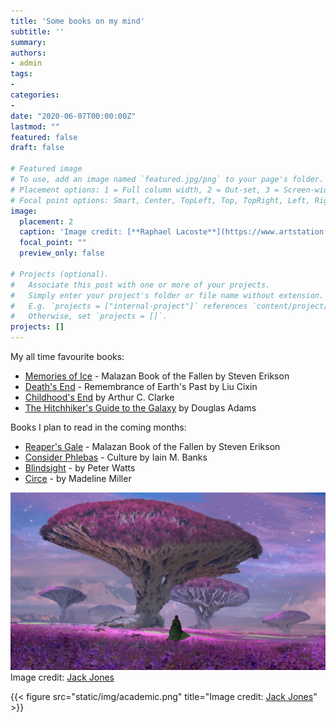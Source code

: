 ```yaml
---
title: 'Some books on my mind'
subtitle: ''
summary: 
authors:
- admin
tags:
- 
categories:
- 
date: "2020-06-07T00:00:00Z"
lastmod: ""
featured: false
draft: false

# Featured image
# To use, add an image named `featured.jpg/png` to your page's folder.
# Placement options: 1 = Full column width, 2 = Out-set, 3 = Screen-width
# Focal point options: Smart, Center, TopLeft, Top, TopRight, Left, Right, BottomLeft, Bottom, BottomRight
image:
  placement: 2
  caption: 'Image credit: [**Raphael Lacoste**](https://www.artstation.com/artwork/KzZ4R)'
  focal_point: ""
  preview_only: false

# Projects (optional).
#   Associate this post with one or more of your projects.
#   Simply enter your project's folder or file name without extension.
#   E.g. `projects = ["internal-project"]` references `content/project/deep-learning/index.md`.
#   Otherwise, set `projects = []`.
projects: []
---
```


My all time favourite books:

- [Memories of Ice](https://www.goodreads.com/book/show/175983.Memories_of_Ice) - Malazan Book of the Fallen by Steven Erikson 
- [Death's End](https://www.goodreads.com/book/show/25451264-death-s-end) - Remembrance of Earth's Past by Liu Cixin 
- [Childhood's End](https://www.goodreads.com/book/show/414999.Childhood_s_End) by Arthur C. Clarke
- [The Hitchhiker's Guide to the Galaxy](https://www.goodreads.com/book/show/11.The_Hitchhiker_s_Guide_to_the_Galaxy?ac=1&from_search=true&qid=FThXJhmsxL&rank=1) by Douglas Adams

Books I plan to read in the coming months:

- [Reaper's Gale](https://www.goodreads.com/book/show/459064.Reaper_s_Gale) - Malazan Book of the Fallen by Steven Erikson 
- [Consider Phlebas](https://www.goodreads.com/book/show/8935689-consider-phlebas) - Culture by  Iain M. Banks
- [Blindsight](https://www.goodreads.com/book/show/48484.Blindsight) - by Peter Watts 
- [Circe](https://www.goodreads.com/book/show/35959740-circe) - by Madeline Miller 

![png](./academic.png)
Image credit: [Jack Jones](https://www.artstation.com/artwork/A9wGWo)

{{< figure src="static/img/academic.png" title="Image credit: [Jack Jones](https://www.artstation.com/artwork/A9wGWo)" >}}

